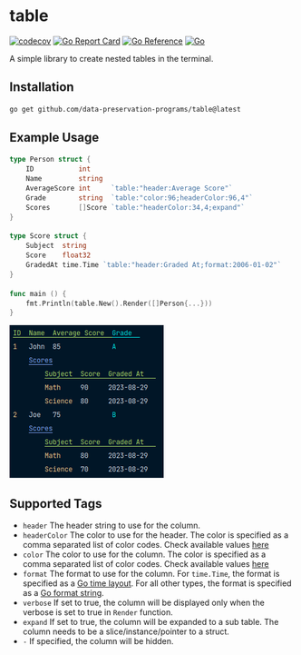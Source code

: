 # table
[![codecov](https://codecov.io/github/data-preservation-programs/table/branch/main/graph/badge.svg?token=1A3BMQU3LM)](https://codecov.io/github/data-preservation-programs/table)
[![Go Report Card](https://goreportcard.com/badge/github.com/data-preservation-programs/table)](https://goreportcard.com/report/github.com/data-preservation-programs/table)
[![Go Reference](https://pkg.go.dev/badge/github.com/data-preservation-programs/table.svg)](https://pkg.go.dev/github.com/data-preservation-programs/table)
[![Go](https://github.com/data-preservation-programs/table/actions/workflows/go.yml/badge.svg)](https://github.com/data-preservation-programs/table/actions/workflows/go.yml)

A simple library to create nested tables in the terminal.

## Installation

```bash
go get github.com/data-preservation-programs/table@latest
```

## Example Usage
```go
type Person struct {
	ID           int
	Name         string
	AverageScore int     `table:"header:Average Score"`
	Grade        string  `table:"color:96;headerColor:96,4"`
	Scores       []Score `table:"headerColor:34,4;expand"`
}

type Score struct {
	Subject  string
	Score    float32
	GradedAt time.Time `table:"header:Graded At;format:2006-01-02"`
}

func main () {
    fmt.Println(table.New().Render([]Person{...}))
}
```

![demo.png](demo.png)

## Supported Tags
* `header` The header string to use for the column.
* `headerColor` The color to use for the header. The color is specified as a comma separated list of color codes. Check available values [here](https://github.com/fatih/color/blob/main/color.go)
* `color` The color to use for the column. The color is specified as a comma separated list of color codes. Check available values [here](https://github.com/fatih/color/blob/main/color.go)
* `format` The format to use for the column. For `time.Time`, the format is specified as a [Go time layout](https://pkg.go.dev/time#pkg-constants). For all other types, the format is specified as a [Go format string](https://pkg.go.dev/fmt#hdr-Printing).
* `verbose` If set to true, the column will be displayed only when the verbose is set to true in `Render` function.
* `expand` If set to true, the column will be expanded to a sub table. The column needs to be a slice/instance/pointer to a struct.
* `-` If specified, the column will be hidden.
